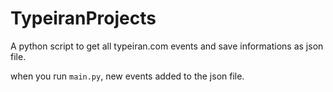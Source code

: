 # TypeiranProjects
A python script to get all typeiran.com events and save informations as json file.

when you run `main.py`, new events added to the json file.
